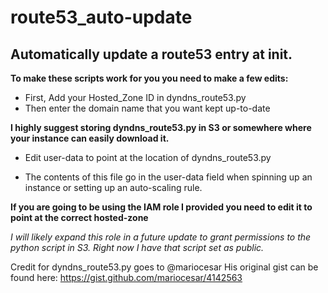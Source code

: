 route53_auto-update
===================

Automatically update a route53 entry at init.
--------------

**To make these scripts work for you you need to make a few edits:**
- First, Add your Hosted_Zone ID in dyndns_route53.py
- Then enter the domain name that you want kept up-to-date


**I highly suggest storing dyndns_route53.py in S3 or somewhere where your instance can easily download it.**
- Edit user-data to point at the location of dyndns_route53.py

- The contents of this file go in the user-data field when spinning up an instance or setting up an auto-scaling rule.

**If you are going to be using the IAM role I provided you need to edit it to point at the correct hosted-zone**


*I will likely expand this role in a future update to grant permissions to the python script in S3. Right now I have that 
script set as public.*

	
Credit for dyndns_route53.py goes to @mariocesar His original gist can be found here: https://gist.github.com/mariocesar/4142563
